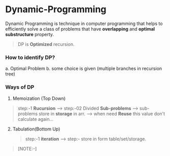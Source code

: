 # Dynamic-Programming

Dynamic Programming is technique in computer programming that helps to efficiently solve a class of problems that have **overlapping** and **optimal substructure** property.

> DP is **Optimized** recursion.

### How to **identify** DP?

a. Optimal Problem
b. some choice is given (multiple branches in recursion tree)

### Ways of DP

1. Memoization (Top Down)

> step:-1 **Rucursion** --> step:-02 Divided **Sub-problems** --> sub-problems store in **storage** in arr. --> when need **Reuse** this value don't calculate again...

2. Tabulation(Bottom Up)
   > step:-1 **iteration** --> step:- store in form table/set/storage.

> [NOTE:-]
